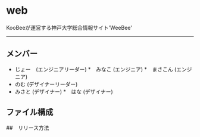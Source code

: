 # web
KooBeeが運営する神戸大学総合情報サイト'WeeBee'

---

## メンバー
* じょー　(エンジニアリーダー)
*　みなこ (エンジニア)
*　まさこん (エンジニア)
* のむ (デザイナーリーダー)
* みさと (デザイナー)
*　はな (デザイナー)

## ファイル構成

##　リリース方法